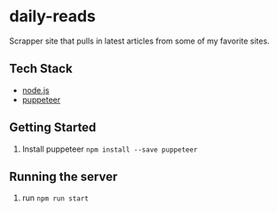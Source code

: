 # daily-reads
Scrapper site that pulls in latest articles from some of my favorite sites.

## Tech Stack
- [node.js](https://nodejs.org/en/download/)
- [puppeteer](https://www.npmjs.com/package/puppeteer)

## Getting Started
1. Install puppeteer `npm install --save puppeteer`

## Running the server
1. run `npm run start`
